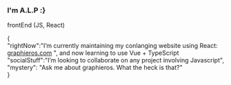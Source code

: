### I'm A.L.P :}

frontEnd (JS, React)

{
  <br> 
  "rightNow":"I’m currently maintaining my conlanging website using React: <a target="_blank" href="https://graphieros.com">graphieros.com</a> ", and now learning to use Vue + TypeScript<br>
  "socialStuff":"I’m looking to collaborate on any project involving Javascript",<br>
  "mystery": "Ask me about graphieros. What the heck is that?"
  <br>
}
